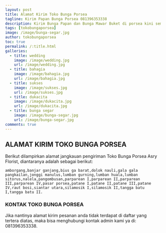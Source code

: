 ```yaml
---
layout: post
title: Alamat Kirim Toko Bunga Porsea
tagline: Kirim Papan Bunga Porsea 081396353338
description: Kirim Bunga Papan dan Bunga Mawar Buket di porsea kini semakin mudah dan simpel karena hadirnya salah satu florist porsea terbaik.
tags: [tokobungaporsea]
image: /image/bunga-segar.jpg
author: tokobungaporsea
toc: true
permalink: /:title.html
galleries:
  - title: wedding
    image: /image/wedding.jpg
    url: /image/wedding.jpg
  - title: bahagia
    image: /image/bahagia.jpg
    url: /image/bahagia.jpg
  - title: sukses
    image: /image/sukses.jpg
    url: /image/sukses.jpg
  - title: dukacita
    image: /image/dukacita.jpg
    url: /image/dukacita.jpg
  - title: bunga segar
    image: /image/bunga-segar.jpg
    url: /image/bunga-segar.jpg
comments: true
---
```


## ALAMAT KIRIM TOKO BUNGA PORSEA
Berikut dilampirkan alamat jangkauan pengiriman Toko Bunga Porsea Asry Florist, diantaranya adalah sebagai berikut:

```
amborgang,banjar ganjang,bius ga barat,dolok nauli,gala gala pangkailan,jonggi manulus,lumban gurning,lumban huala,lumban sitorus,nalela,pangombusan,parparean I,parparean II,parparean III,parparean IV,pasar porsea,patane I,patane II,patane III,patane IV,raut bosi,siantar utara,silamosik I,silamosik II,tangga batu I,tangga batu II.
```

### KONTAK TOKO BUNGA PORSEA
Jika nantinya alamat kirim pesanan anda tidak terdapat di daftar yang tertera diatas, maka bisa menghubungi kontak admin kami ya di: 081396353338.
